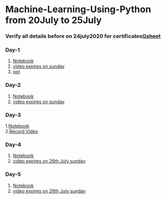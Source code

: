 # Machine-Learning-Using-Python from 20July to 25July

### Verify all details before on 24july2020 for certificates[Gsheet](https://docs.google.com/spreadsheets/d/19ok6ebcATcuHKRG7Jgm3l_2x-d1XBjATWE7tBdnmCDs/edit?usp=sharing) 

### Day-1
1. [Notebook](https://github.com/AP-State-Skill-Development-Corporation/Machine-Learning-Using-Python-AB1/blob/master/Day-1/01_Day1.ipynb)
2. [video expires on sunday](https://transcripts.gotomeeting.com/#/s/a34e9550f369d7065a077411b318500105b8268fed0c93112f1f706d0d010517)
3. [ppt](https://github.com/AP-State-Skill-Development-Corporation/Machine-Learning-Using-Python-AB1/blob/master/Day-1/Machine%20Learning%20with%20Python.pdf)


### Day-2
1. [Notebook](https://github.com/AP-State-Skill-Development-Corporation/Machine-Learning-Using-Python-AB1/blob/master/Day-2/02_Day2.ipynb)
2. [video expires on sunday](https://transcripts.gotomeeting.com/#/s/00d1af32ef2ed619f78dc3baf183e01073e5824ca8e1ebd755ea2ea7f0508453)

### Day-3
1.[Notebook](https://github.com/AP-State-Skill-Development-Corporation/Machine-Learning-Using-Python-MB1/blob/master/Day-3/22-07-2020MorningBatch.ipynb)<br>
2.[Record Video](https://transcripts.gotomeeting.com/#/s/524cb53b5533fdd26e1e76d7d1940b981a6016a0fddc330e9ae7ad3840ff4ed3)

### Day-4
1. [Notebook](https://github.com/AP-State-Skill-Development-Corporation/Machine-Learning-Using-Python-AB1/blob/master/Day-4/Day4-ML.ipynb)
2. [video expires on 26th July sunday]()

### Day-5
1. [Notebook](https://github.com/AP-State-Skill-Development-Corporation/Machine-Learning-Using-Python-MB1/blob/master/Day5/24-07-2020.ipynb)
2. [video expires on 26th July sunday](https://transcripts.gotomeeting.com/#/s/339ac6b19c19e8d7f94219f415c019c3bd76e4fe00a031a98227293a10bdaf40)

